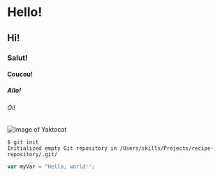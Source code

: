 # Hello!
## Hi!
### Salut!
#### Coucou!
##### Allo!
###### Oi!

![Image of Yaktocat](https://octodex.github.com/images/yaktocat.png)

```
$ git init
Initialized empty Git repository in /Users/skills/Projects/recipe-repository/.git/
```

``` javascript
var myVar = "Hello, world!";
```
